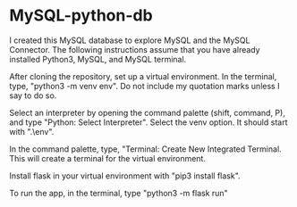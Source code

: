 # MySQL-python-db

I created this MySQL database to explore MySQL and the MySQL Connector. The following instructions assume that you have already installed Python3, MySQL, and MySQL terminal.

After cloning the repository, set up a virtual environment. In the terminal, type, "python3 -m venv env". Do not include my quotation marks unless I say to do so.

Select an interpreter by opening the command palette (shift, command, P), and type "Python: Select Interpreter". Select the venv option. It should start with ".\env".

In the command palette, type, "Terminal: Create New Integrated Terminal. This will create a terminal for the virtual environment.

Install flask in your virtual environment with "pip3 install flask".

To run the app, in the terminal, type "python3 -m flask run"

